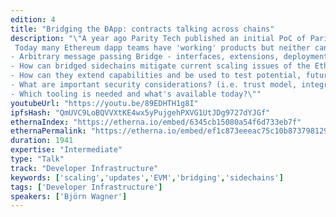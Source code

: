 ```yaml
---
edition: 4
title: "Bridging the ÐApp: contracts talking across chains"
description: "\"A year ago Parity Tech published an initial PoC of Parity Bridge, a federated system that can connect any two EVM-based networks. In this talk, we'll give an overview on the progress we've made and present our new release.
 Today many Ethereum dapp teams have 'working' products but neither can they launch their product due to mainnet's limitations (congestion/high tx-fees) nor can they improve their products since today’s non-value-bearing testnets don't cater to realistic testing environments. At the same time, strongly sought-after scaling solutions (such as Shasper) are either far out or not applicable to current generation dapps. Some of the points that will be covered in this talk are:
- Arbitrary message passing Bridge - interfaces, extensions, deployment and usage
- How can bridged sidechains mitigate current scaling issues of the Ethereum mainnet?
- How can they extend capabilities and be used to test potential, future mainnet functionality?
- What are important security considerations? (i.e. trust model, integration with different consensus engines & validator sets)
- Which tooling is needed and what's available today?\""
youtubeUrl: "https://youtu.be/89EDHTH1g8I"
ipfsHash: "QmUVC9LoBQVVXtKE4wx5yPujgehPXVG1UtJDg9727dYJGf"
ethernaIndex: "https://etherna.io/embed/6345cb15080a54f6d733eb7f"
ethernaPermalink: "https://etherna.io/embed/ef1c873eeeac75c10b8737981293117d8fbdceafbde6fecbcb361c53f0999d8b"
duration: 1941
expertise: "Intermediate"
type: "Talk"
track: "Developer Infrastructure"
keywords: ['scaling','updates','EVM','bridging','sidechains']
tags: ['Developer Infrastructure']
speakers: ['Björn Wagner']
---
```

